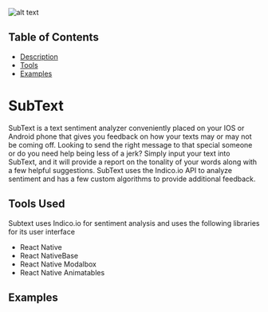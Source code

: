[logo]: https://github.com/Soul-Potato/subtext/blob/master/public/subText_logo.png "SubText Logo"

![alt text][logo]

## Table of Contents

* [Description](#SubText)
* [Tools](#Tools-Used)
* [Examples](#Examples)


# SubText

 SubText is a text sentiment analyzer conveniently placed on your IOS or Android phone that gives you feedback on how your texts may or may not be coming off. Looking to send the right message to that special someone or do you need help being less of a jerk? Simply input your text into SubText, and it will provide a report on the tonality of your words along with a few helpful suggestions. SubText uses the Indico.io API to analyze sentiment and has a few custom algorithms to provide additional feedback.
 
 ## Tools Used
 
 Subtext uses Indico.io for sentiment analysis and uses the following libraries for its user interface
 
 * React Native
 * React NativeBase
 * React Native Modalbox
 * React Native Animatables
 
 ## Examples
 
 
